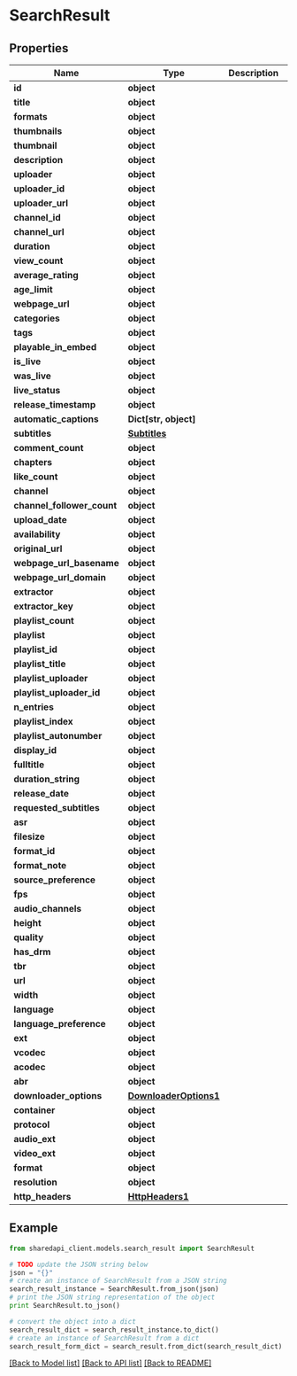 # SearchResult


## Properties
Name | Type | Description | Notes
------------ | ------------- | ------------- | -------------
**id** | **object** |  | [optional] 
**title** | **object** |  | [optional] 
**formats** | **object** |  | [optional] 
**thumbnails** | **object** |  | [optional] 
**thumbnail** | **object** |  | [optional] 
**description** | **object** |  | [optional] 
**uploader** | **object** |  | [optional] 
**uploader_id** | **object** |  | [optional] 
**uploader_url** | **object** |  | [optional] 
**channel_id** | **object** |  | [optional] 
**channel_url** | **object** |  | [optional] 
**duration** | **object** |  | [optional] 
**view_count** | **object** |  | [optional] 
**average_rating** | **object** |  | [optional] 
**age_limit** | **object** |  | [optional] 
**webpage_url** | **object** |  | [optional] 
**categories** | **object** |  | [optional] 
**tags** | **object** |  | [optional] 
**playable_in_embed** | **object** |  | [optional] 
**is_live** | **object** |  | [optional] 
**was_live** | **object** |  | [optional] 
**live_status** | **object** |  | [optional] 
**release_timestamp** | **object** |  | [optional] 
**automatic_captions** | **Dict[str, object]** |  | [optional] 
**subtitles** | [**Subtitles**](Subtitles.md) |  | [optional] 
**comment_count** | **object** |  | [optional] 
**chapters** | **object** |  | [optional] 
**like_count** | **object** |  | [optional] 
**channel** | **object** |  | [optional] 
**channel_follower_count** | **object** |  | [optional] 
**upload_date** | **object** |  | [optional] 
**availability** | **object** |  | [optional] 
**original_url** | **object** |  | [optional] 
**webpage_url_basename** | **object** |  | [optional] 
**webpage_url_domain** | **object** |  | [optional] 
**extractor** | **object** |  | [optional] 
**extractor_key** | **object** |  | [optional] 
**playlist_count** | **object** |  | [optional] 
**playlist** | **object** |  | [optional] 
**playlist_id** | **object** |  | [optional] 
**playlist_title** | **object** |  | [optional] 
**playlist_uploader** | **object** |  | [optional] 
**playlist_uploader_id** | **object** |  | [optional] 
**n_entries** | **object** |  | [optional] 
**playlist_index** | **object** |  | [optional] 
**playlist_autonumber** | **object** |  | [optional] 
**display_id** | **object** |  | [optional] 
**fulltitle** | **object** |  | [optional] 
**duration_string** | **object** |  | [optional] 
**release_date** | **object** |  | [optional] 
**requested_subtitles** | **object** |  | [optional] 
**asr** | **object** |  | [optional] 
**filesize** | **object** |  | [optional] 
**format_id** | **object** |  | [optional] 
**format_note** | **object** |  | [optional] 
**source_preference** | **object** |  | [optional] 
**fps** | **object** |  | [optional] 
**audio_channels** | **object** |  | [optional] 
**height** | **object** |  | [optional] 
**quality** | **object** |  | [optional] 
**has_drm** | **object** |  | [optional] 
**tbr** | **object** |  | [optional] 
**url** | **object** |  | [optional] 
**width** | **object** |  | [optional] 
**language** | **object** |  | [optional] 
**language_preference** | **object** |  | [optional] 
**ext** | **object** |  | [optional] 
**vcodec** | **object** |  | [optional] 
**acodec** | **object** |  | [optional] 
**abr** | **object** |  | [optional] 
**downloader_options** | [**DownloaderOptions1**](DownloaderOptions1.md) |  | [optional] 
**container** | **object** |  | [optional] 
**protocol** | **object** |  | [optional] 
**audio_ext** | **object** |  | [optional] 
**video_ext** | **object** |  | [optional] 
**format** | **object** |  | [optional] 
**resolution** | **object** |  | [optional] 
**http_headers** | [**HttpHeaders1**](HttpHeaders1.md) |  | [optional] 

## Example

```python
from sharedapi_client.models.search_result import SearchResult

# TODO update the JSON string below
json = "{}"
# create an instance of SearchResult from a JSON string
search_result_instance = SearchResult.from_json(json)
# print the JSON string representation of the object
print SearchResult.to_json()

# convert the object into a dict
search_result_dict = search_result_instance.to_dict()
# create an instance of SearchResult from a dict
search_result_form_dict = search_result.from_dict(search_result_dict)
```
[[Back to Model list]](../README.md#documentation-for-models) [[Back to API list]](../README.md#documentation-for-api-endpoints) [[Back to README]](../README.md)


